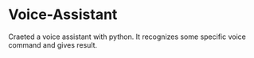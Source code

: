 # Voice-Assistant
Craeted a voice assistant with python. It recognizes some specific voice command and gives result.
